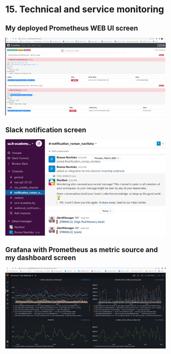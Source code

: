 # 15. Technical and service monitoring

## My deployed Prometheus WEB UI screen
![prometheus](./prometheus.jpg)

## Slack notification screen
![slack_notification](./slack_notification.jpg)

## Grafana with Prometheus as metric source and my dashboard screen
![grafana](./grafana.jpg)